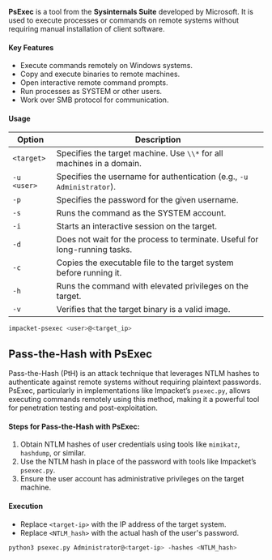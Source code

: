 **PsExec** is a tool from the **Sysinternals Suite** developed by Microsoft. It is used to execute processes or commands on remote systems without requiring manual installation of client software.

#### Key Features

- Execute commands remotely on Windows systems.
- Copy and execute binaries to remote machines.
- Open interactive remote command prompts.
- Run processes as SYSTEM or other users.
- Work over SMB protocol for communication.

#### Usage

|Option|Description|
|---|---|
|`<target>`|Specifies the target machine. Use `\\*` for all machines in a domain.|
|`-u <user>`|Specifies the username for authentication (e.g., `-u Administrator`).|
|`-p`|Specifies the password for the given username.|
|`-s`|Runs the command as the SYSTEM account.|
|`-i`|Starts an interactive session on the target.|
|`-d`|Does not wait for the process to terminate. Useful for long-running tasks.|
|`-c`|Copies the executable file to the target system before running it.|
|`-h`|Runs the command with elevated privileges on the target.|
|`-v`|Verifies that the target binary is a valid image.|

```bash
impacket-psexec <user>@<target_ip> 
```

## Pass-the-Hash with PsExec
Pass-the-Hash (PtH) is an attack technique that leverages NTLM hashes to authenticate against remote systems without requiring plaintext passwords. PsExec, particularly in implementations like Impacket’s `psexec.py`, allows executing commands remotely using this method, making it a powerful tool for penetration testing and post-exploitation.

#### Steps for Pass-the-Hash with PsExec:

1. Obtain NTLM hashes of user credentials using tools like `mimikatz`, `hashdump`, or similar.
2. Use the NTLM hash in place of the password with tools like Impacket’s `psexec.py`.
3. Ensure the user account has administrative privileges on the target machine.
#### Execution
- Replace `<target-ip>` with the IP address of the target system.
- Replace `<NTLM_hash>` with the actual hash of the user's password.

```bash
python3 psexec.py Administrator@<target-ip> -hashes <NTLM_hash>
```